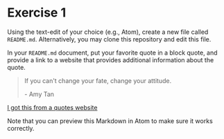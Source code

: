 # Exercise 1
Using the text-edit of your choice (e.g., Atom), create a new file called `README.md`. Alternatively, you may clone this repository and edit this file.

In your `README.md` document, put your favorite quote in a block quote, and provide a link to a website that provides additional information about the quote.

> If you can't change your fate, change your attitude.
>
> \- Amy Tan

[I got this from a quotes website](https://www.wow4u.com/cool-quotes/)

Note that you can preview this Markdown in Atom to make sure it works correctly.
